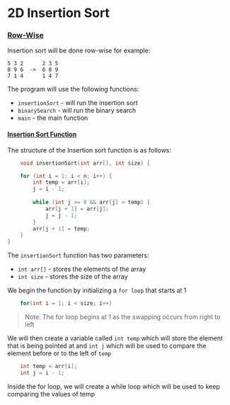 # 2D Insertion Sort

### <ins>Row-Wise</ins>
Insertion sort will be done row-wise for example:

```
5 3 2      2 3 5
8 9 6  ->  6 8 9
7 1 4      1 4 7
```

The program will use the following functions:
- `insertionSort` - will run the insertion sort
- `binarySearch` - will run the binary search
- `main` - the main function

#### <ins>Insertion Sort Function</ins>
The structure of the Insertion sort function is as follows:
```c
    void insertionSort(int arr[], int size) {

    for (int i = 1; i < n; i++) {
        int temp = arr[i];
        j = i - 1;
        
        while (int j >= 0 && arr[j] > temp) {
            arr[j + 1] = arr[j];
            j = j - 1;
        }
        arr[j + 1] = temp;
    }
}
```
The `insertionSort` function has two parameters:
- `int arr[]` - stores the elements of the array
- `int size` - stores the size of the array

We begin the function by initializing a `for loop` that starts at 1 
```c
    for(int i = 1; i < size; i++)
```
>Note: The for loop begins at 1 as the swapping occurs from right to left

We will then create a variable called `int temp` which will store the element that is being pointed at and `int j` which will be used to compare the element before or to the left of `temp`
```c
    int temp = arr[i];
    int j = i - 1;
```

Inside the for loop, we will create a while loop which will be used to keep comparing the values of temp
